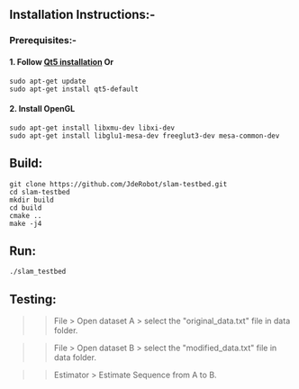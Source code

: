 ## Installation Instructions:-
### Prerequisites:-
#### 1. Follow [Qt5 installation](https://wiki.qt.io/Install_Qt_5_on_Ubuntu) Or
```
sudo apt-get update
sudo apt-get install qt5-default
```
#### 2. Install OpenGL
```
sudo apt-get install libxmu-dev libxi-dev
sudo apt-get install libglu1-mesa-dev freeglut3-dev mesa-common-dev
```

## Build:
```
git clone https://github.com/JdeRobot/slam-testbed.git
cd slam-testbed
mkdir build 
cd build 
cmake ..
make -j4
```

## Run:
```
./slam_testbed
```

## Testing: 

>> File > Open dataset A > select the "original_data.txt" file in data folder.

>> File > Open dataset B > select the "modified_data.txt" file in data folder.

>> Estimator > Estimate Sequence from A to B. 

